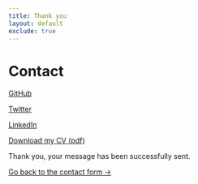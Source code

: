 ```yaml
---
title: Thank you
layout: default
exclude: true
---
```


<h1 class="page-title--x-large">Contact</h1>

[GitHub](https://github.com/escherina)

[Twitter](https://twitter.com/rhianvanesch)

[LinkedIn](https://uk.linkedin.com/in/rhianvanesch)

[Download my CV (pdf)](#)

<div class="contact-form__thankyou">
  Thank you, your message has been successfully sent.

  <a class="blog-excerpt__readmore" href="/contact">Go back to the contact form &rarr;</a>
</div>
